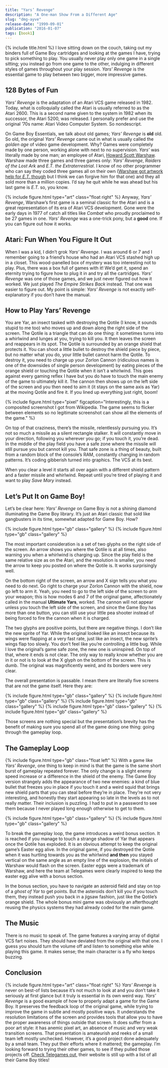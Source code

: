 ```yaml
---
title: "Yars’ Revenge"
description: "A One-man Show From a Different Age"
slug: "dmg-ayve"
release-date: "1999-09-01"
publication: "2016-01-07"
tags: [book1]
---
```

{% include title.html %}
I love sitting down on the couch, taking out my binders full of Game Boy cartridges and looking at the games I have, trying to pick something to play. You usually never play only one game in a single sitting; you instead go from one game to the other, indulging in different styles of games throughout your play session. *Yars’ Revenge* is the essential game to play between two bigger, more impressive games.

## 128 Bytes of Fun

*Yars’ Revenge* is the adaptation of an Atari VCS game released in 1982. Today, what is colloquially called the Atari is usually referred to as the Atari 2600. This is a second name given to the system in 1982 when its successor, the Atari 5200, was released. I personally prefer and use the original ’70s name: Atari Video Computer System. So nondescript.

On Game Boy Essentials, we talk about old games; *Yars’ Revenge* is **old** old. So old, the original *Yars’ Revenge* came out in what is usually called the *golden age* of video game development. Why? Games were completely made by one person, working alone with next to no supervision. *Yars’* was literally made by one man; an employee of Atari, [Howard Scott Warshaw](https://en.wikipedia.org/wiki/Howard_Scott_Warshaw). Warshaw made three games and three games only: *Yars’ Revenge*, *Raiders of the Lost Ark* and *E.T. the Extraterrestrial*. I know of no other programmer who can say they coded three games all on their own ([Warshaw got artwork help for *E.T.* though](http://www.polygon.com/2015/3/9/8163747/yars-revenge-is-a-journey-back-to-a-lost-world-of-video-games) but I think we can forgive him for that one) and they all sold more than a million copies. I’d say he quit while he was ahead but his last game is *E.T.* so, you know.

{% include figure.html type="art" class="float right" %}
Anyway, *Yars’ Revenge*, Warshaw’s first game is a seminal classic for the Atari and is a great representation of its era of Atari VCS development. Gone were the early days in 1977 of catch all titles like *Combat* who proudly proclaimed to be 27 games in one. *Yars’ Revenge* was a one-trick pony, but a **good** one. If you can figure out how it works.

## Atari: Fun When You Figure It Out

When I was a kid, I didn’t grok *Yars’ Revenge*. I was around 6 or 7 and I remember going to a friend’s house who had an Atari VCS stashed high up in a closet. This wood-panelled box of mystery was too interesting not to play. Plus, there was a box full of games with it! We’d get it, spend an eternity trying to figure how to plug it in and try all the cartridges. *Yars’ Revenge* was one of those games, and we just never figured out how it worked. We just played *The Empire Strikes Back* instead. That one was easier to figure out. My point is simple: *Yars’ Revenge* is not exactly self-explanatory if you don’t have the manual.

## How to Play Yars’ Revenge

You are Yar, an insect tasked with destroying the Qotile (I know, it sounds stupid to me too) who moves up and down along the right side of the screen. The Qotile is a triangle that can do one thing: it sometimes turns into a whirlwind and lunges at you, trying to kill you. It then leaves the screen and reappears in its spot. The Qotile is surrounded by an orange shield that protects it. You can shoot a little bullet to destroy the shield piece by piece, but no matter what you do, your little bullet cannot harm the Qotile. To destroy it, you need to charge up your Zorlon Cannon (ridiculous names is one of the downsides of single person development) by eating pieces of the orange shield or touching the Qotile when it isn’t a whirlwind. This goes against every gaming reflex I have but you do have to touch the main enemy of the game to ultimately kill it. The cannon then shows up on the left side of the screen and you then need to aim it (it stays on the same axis as Yar) at the moving Qotile and fire it. If you lined up everything just right, boom!

{% include figure.html type="pixel" figcaption="Interestingly, this is a composited screenshot I got from Wikipedia. The game seems to flicker between elements so no legitimate screenshot can show all the elements of the game." %}

On top of that craziness, there’s the missile, relentlessly pursuing you. It’s not so much a missile as a silent rectangle stalker. It will constantly move in your direction, following you wherever you go; if you touch it, you’re dead. In the middle of the play field you have a safe zone where the missile will still pursue you but cannot kill you. That safe zone is a thing of beauty, built from a random block of the console’s RAM, constantly changing in random patterns. It’s coding gibberish turned into graphics. The VCS at its best.

When you clear a level it starts all over again with a different shield pattern and a faster missile and whirlwind. Repeat until you’re tired of playing it and want to play *Save Mary* instead.

## Let’s Put It on Game Boy!

Let’s be clear here: *Yars’ Revenge* on Game Boy is not a shining diamond illuminating the Game Boy library. It’s just an Atari classic that sold like gangbusters in its time, somewhat adapted for Game Boy. How?

<div class="gallery">
{% include figure.html type="gb" class="gallery" %}
{% include figure.html type="gb" class="gallery" %}
</div>

The most important consideration is a set of two glyphs on the right side of the screen. An arrow shows you where the Qotile is at all times, also warning you when a whirlwind is charging up. Since the play field is the same relative size as on the Atari, and the resolution is smaller, you need the arrow to keep you posted on where the Qotile is. It works surprisingly well.

On the bottom right of the screen, an arrow and X sign tells you what you need to do next. Go right to charge your Zorlon Cannon with the shield, now go left to arm it. Yeah, you need to go to the left side of the screen to *arm* your weapon; this is how modes 6 and 7 of the original game, affectionately called in the manual **Ultimate Yars**, worked. The cannon will not appear unless you touch the left side of the screen, and since the Game Boy has more than one button, you can still use your little pea shooter instead of being forced to fire the cannon when it is charged.

The two glyphs are positive points, but there are negative things. I don’t like the new sprite of Yar. While the original looked like an insect because its wings were flapping at a very fast rate, just like an insect, the new sprite’s wings flap too slowly. You don’t feel like you’re controlling a little bug. While I love the original’s game safe zone, the new one is uninspired. On top of that, where it ends is not clear. The only way to really know whether you are in it or not is to look at the X glyph on the bottom of the screen. This is dumb. The original was magnificently weird, and its borders were very clear.

The overall presentation is passable. I mean there are literally five screens that are not the game itself. Here they are:

<div class="gallery">
{% include figure.html type="gb" class="gallery" %}
{% include figure.html type="gb" class="gallery" %}
{% include figure.html type="gb" class="gallery" %}
{% include figure.html type="gb" class="gallery" %}
{% include figure.html type="gb" class="gallery" %}
</div>

Those screens are nothing special but the presentation’s brevity has the benefit of making sure you spend all of the game doing one thing: going through the gameplay loop.

## The Gameplay Loop

{% include figure.html type="gb" class="float left" %}
With a game like *Yars’ Revenge*, one thing to keep in mind is that the game is the same short burst of gameplay repeated forever. The only change is a slight enemy speed increase or a difference in the shield of the enemy. The Game Boy version strangely adds the appearance of two new enemies: a kind of blue bullet that freezes you in place if you touch it and a weird squid that brings new shield parts that you can steal before they’re in place. They’re not very interesting, and honestly they start appearing so late in the levels as to not really matter. Their inclusion is puzzling. I had to put in a password to see them because I never played long enough otherwise to get to them.

<div class="gallery">
{% include figure.html type="gb" class="gallery" %}
{% include figure.html type="gb" class="gallery" %}
</div>

To break the gameplay loop, the game introduces a weird bonus section. It is reached if you manage to touch a strange shadow of Yar that appears once the Qotile has exploded. It is an obvious attempt to keep the original game’s Easter egg alive. In the original game, if you destroyed the Qotile when it was hurtling towards you as the whirlwind **and then** you stayed vertical on the same angle as an empty line of the explosion, the initials of Warshaw would flash on the screen. Easter eggs were a trademark of Warshaw, and here the team at Telegames were clearly inspired to keep the easter egg alive with a bonus section.

In the bonus section, you have to navigate an asteroid field and stay on top of a *ghost of Yar* to get points. But the asteroids don’t kill you if you touch them, they instead push you back in a jigsaw fashion, just like the Qotile’s orange shield. The whole bonus mini game was obviously an afterthought reusing the physics systems they had already coded for the main game.

## The Music

There is no music to speak of. The game features a varying array of digital VCS fart noises. They should have deviated from the original with that one. I guess you should turn the volume off and listen to something else while playing this game. It makes sense; the main character is a fly who keeps buzzing.

## Conclusion

{% include figure.html type="art" class="float right" %}
*Yars’ Revenge* is never on best-of lists because it’s not much to look at and you don’t take it seriously at first glance but it truly is essential in its own weird way. *Yars’ Revenge* is a good example of how to properly adapt a game for the Game Boy. It preserves the feedback loop of the original game, while trying to improve the game in subtle and mostly positive ways. It understands the resolution limitations of the screen and provides tools that allow you to have the proper awareness of things outside that screen. It does suffer from a poor art style: it has anemic pixel art, an absence of music and very weak transition screens. That presentation is amateurish and reeks of a small team left mostly unchecked. However, it’s a good project done adequately by a small team. They put their efforts where it mattered; the gameplay. I’m looking forward to trying their other games, to see if they pulled those projects off. [Check Telegames out](http://www.telegames.com/publishing.htm), their website is still up with a list of all their Game Boy titles!
